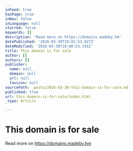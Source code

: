 ```yaml
---
inFeed: true
hasPage: true
inNav: false
inLanguage: null
starred: false
keywords: []
description: 'Read more on https://domains.madeby.hm'
datePublished: '2016-03-30T10:01:53.027Z'
dateModified: '2016-03-30T10:00:53.191Z'
title: This domain is for sale
author: []
authors: []
publisher:
  name: null
  domain: null
  url: null
  favicon: null
sourcePath: _posts/2016-03-30-this-domain-is-for-sale.md
published: true
url: this-domain-is-for-sale/index.html
_type: Article

---
```

# This domain is for sale

Read more on https://domains.madeby.hm